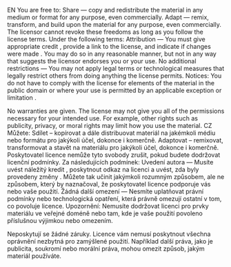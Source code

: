 EN
You are free to:
Share — copy and redistribute the material in any medium or format for any purpose, even commercially.
Adapt — remix, transform, and build upon the material for any purpose, even commercially.
The licensor cannot revoke these freedoms as long as you follow the license terms.
Under the following terms:
Attribution — You must give appropriate credit , provide a link to the license, and indicate if changes were made . You may do so in any reasonable manner, but not in any way that suggests the licensor endorses you or your use.
No additional restrictions — You may not apply legal terms or technological measures that legally restrict others from doing anything the license permits.
Notices:
You do not have to comply with the license for elements of the material in the public domain or where your use is permitted by an applicable exception or limitation .

No warranties are given. The license may not give you all of the permissions necessary for your intended use. For example, other rights such as publicity, privacy, or moral rights may limit how you use the material.
CZ
Můžete: Sdílet – kopírovat a dále distribuovat materiál na jakémkoli médiu nebo formátu pro jakýkoli účel, dokonce i komerčně. Adaptovat – remixovat, transformovat a stavět na materiálu pro jakýkoli účel, dokonce i komerčně. Poskytovatel licence nemůže tyto svobody zrušit, pokud budete dodržovat licenční podmínky. Za následujících podmínek: Uvedení autora — Musíte uvést náležitý kredit , poskytnout odkaz na licenci a uvést, zda byly provedeny změny . Můžete tak učinit jakýmkoli rozumným způsobem, ale ne způsobem, který by naznačoval, že poskytovatel licence podporuje vás nebo vaše použití. Žádná další omezení — Nesmíte uplatňovat právní podmínky nebo technologická opatření, která právně omezují ostatní v tom, co povoluje licence. Upozornění: Nemusíte dodržovat licenci pro prvky materiálu ve veřejné doméně nebo tam, kde je vaše použití povoleno příslušnou výjimkou nebo omezením.

Neposkytují se žádné záruky. Licence vám nemusí poskytnout všechna oprávnění nezbytná pro zamýšlené použití. Například další práva, jako je publicita, soukromí nebo morální práva, mohou omezit způsob, jakým materiál používáte.
